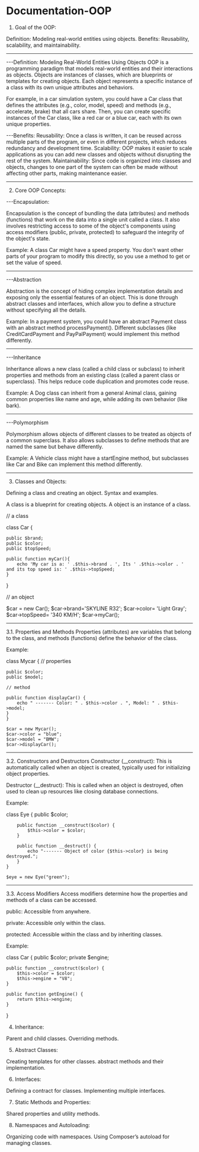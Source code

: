 # Documentation-OOP

1. Goal of the OOP:

Definition: Modeling real-world entities using objects.
Benefits: Reusability, scalability, and maintainability.

-------------------------------------------------------

---Definition: Modeling Real-World Entities Using Objects
OOP is a programming paradigm that models real-world entities and their interactions as objects. Objects are instances of classes, which are blueprints or templates for creating objects. Each object represents a specific instance of a class with its own unique attributes and behaviors.

For example, in a car simulation system, you could have a Car class that defines the attributes (e.g., color, model, speed) and methods (e.g., accelerate, brake) that all cars share. Then, you can create specific instances of the Car class, like a red car or a blue car, each with its own unique properties.

---Benefits:
Reusability: Once a class is written, it can be reused across multiple parts of the program, or even in different projects, which reduces redundancy and development time.
Scalability: OOP makes it easier to scale applications as you can add new classes and objects without disrupting the rest of the system.
Maintainability: Since code is organized into classes and objects, changes to one part of the system can often be made without affecting other parts, making maintenance easier.


-------------------------------------------------------



2. Core OOP Concepts:

---Encapsulation:

Encapsulation is the concept of bundling the data (attributes) and methods (functions) that work on the data into a single unit called a class. It also involves restricting access to some of the object's components using access modifiers (public, private, protected) to safeguard the integrity of the object's state.

Example: A class Car might have a speed property. You don't want other parts of your program to modify this directly, so you use a method to get or set the value of speed.

-------------------------------------------------------

---Abstraction

Abstraction is the concept of hiding complex implementation details and exposing only the essential features of an object. This is done through abstract classes and interfaces, which allow you to define a structure without specifying all the details.

Example: In a payment system, you could have an abstract Payment class with an abstract method processPayment(). Different subclasses (like CreditCardPayment and PayPalPayment) would implement this method differently.


-------------------------------------------------------


---Inheritance


Inheritance allows a new class (called a child class or subclass) to inherit properties and methods from an existing class (called a parent class or superclass). This helps reduce code duplication and promotes code reuse.

Example: A Dog class can inherit from a general Animal class, gaining common properties like name and age, while adding its own behavior (like bark).



-------------------------------------------------------
---Polymorphism


Polymorphism allows objects of different classes to be treated as objects of a common superclass. It also allows subclasses to define methods that are named the same but behave differently.

Example: A Vehicle class might have a startEngine method, but subclasses like Car and Bike can implement this method differently.


-------------------------------------------------------

3. Classes and Objects:

Defining a class and creating an object.
Syntax and examples.

A class is a blueprint for creating objects. A object is an instance of a class.

// a class

 class Car {

    public $brand;
    public $color;
    public $topSpeed;

    public function myCar(){
        echo 'My car is a: ' .$this->brand . ', Its ' .$this->color . ' and its top speed is: ' .$this->topSpeed;
    }


   }

// an object


   $car = new Car();
   $car->brand='SKYLINE R32';
   $car->color= 'Light Gray';
   $car->topSpeed= '340 KM/H';
   $car->myCar();
   
-------------------------------------------------------

3.1. Properties and Methods
Properties (attributes) are variables that belong to the class, and methods (functions) define the behavior of the class.

Example:

class Mycar {
    // properties

    public $color;
    public $model;

    // method

    public function displayCar() {
        echo " ------- Color: " . $this->color . ", Model: " . $this->model;
    }
    }

    $car = new Mycar();
    $car->color = "blue";
    $car->model = "BMW";
    $car->displayCar();


-------------------------------------------------------

3.2. Constructors and Destructors
Constructor (__construct): This is automatically called when an object is created, typically used for initializing object properties.

Destructor (__destruct): This is called when an object is destroyed, often used to clean up resources like closing database connections.

Example:


class Eye {
        public $color;
    
        public function __construct($color) {
            $this->color = $color;
        }
    
        public function __destruct() {
            echo "------- Object of color {$this->color} is being destroyed.";
        }
    }
    
    $eye = new Eye("green"); 

-------------------------------------------------------

3.3. Access Modifiers
Access modifiers determine how the properties and methods of a class can be accessed.

public: Accessible from anywhere.

private: Accessible only within the class.

protected: Accessible within the class and by inheriting classes.

Example:


class Car {
    public $color;
    private $engine;

    public function __construct($color) {
        $this->color = $color;
        $this->engine = "V8";
    }

    public function getEngine() {
        return $this->engine;
    }
}

4. Inheritance:

Parent and child classes.
Overriding methods.

5. Abstract Classes:

Creating templates for other classes.
abstract methods and their implementation.

6. Interfaces:

Defining a contract for classes.
Implementing multiple interfaces.

7. Static Methods and Properties:

Shared properties and utility methods.

8. Namespaces and Autoloading:

Organizing code with namespaces.
Using Composer’s autoload for managing classes.